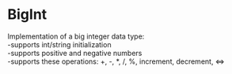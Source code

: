 # BigInt

Implementation of a big integer data type:  
-supports int/string initialization  
-supports positive and negative numbers  
-supports these operations: +, -, *, /, %, increment, decrement, <=>  